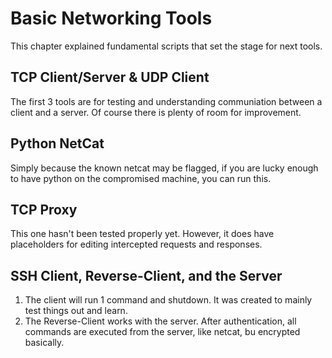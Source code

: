 # Basic Networking Tools
This chapter explained fundamental scripts that set the stage for next tools.  

  
## TCP Client/Server & UDP Client
The first 3 tools are for testing and understanding communiation between a client and a server.
Of course there is plenty of room for improvement.  

  
## Python NetCat
Simply because the known netcat may be flagged, if you are lucky enough to have python on the compromised machine, you can run this.  

  
## TCP Proxy
This one hasn't been tested properly yet. However, it does have placeholders for editing intercepted requests and responses.


## SSH Client, Reverse-Client, and the Server
1. The client will run 1 command and shutdown. It was created to mainly test things out and learn.
2. The Reverse-Client works with the server. After authentication, all commands are executed from the server, like netcat, bu encrypted basically.
